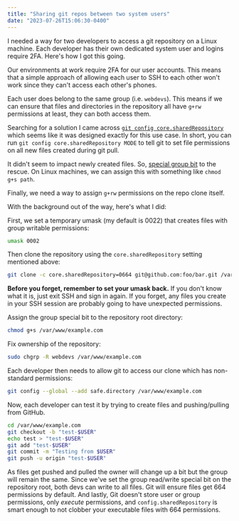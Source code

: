 ```yaml
---
title: "Sharing git repos between two system users"
date: "2023-07-26T15:06:30-0400"
---
```


I needed a way for two developers to access a git repository on a Linux
machine. Each developer has their own dedicated system user and logins require
2FA. Here's how I got this going.

Our environments at work require 2FA for our user accounts. This means that a
simple approach of allowing each user to SSH to each other won't work since
they can't access each other's phones.

Each user does belong to the same group (i.e. `webdevs`). This means if we can
ensure that files and directories in the repository all have `g+rw`
permissions at least, they can both access them.

Searching for a solution I came across [`git config
core.sharedRepository`][1] which seems like it was designed exactly for this
use case. In short, you can run `git config core.sharedRepository MODE` to
tell git to set file permissions on all new files created during git pull.

It didn't seem to impact newly created files. So, [special group bit][2] to
the rescue. On Linux machines, we can assign this with something like `chmod
g+s path`.

Finally, we need a way to assign `g+rw` permissions on the repo clone itself.

With the background out of the way, here's what I did:

First, we set a temporary umask (my default is 0022) that creates files with
group writable permissions:

```sh
umask 0002
```

Then clone the repository using the `core.sharedRepository` setting mentioned
above:

```sh
git clone -c core.sharedRepository=0664 git@github.com:foo/bar.git /var/www/example.com
```

**Before you forget, remember to set your umask back.** If you don't know what
it is, just exit SSH and sign in again. If you forget, any files you create in
your SSH session are probably going to have unexpected permissions.

Assign the group special bit to the repository root directory:

```sh
chmod g+s /var/www/example.com
```

Fix ownership of the repository:

```sh
sudo chgrp -R webdevs /var/www/example.com
```

Each developer then needs to allow git to access our clone which has
non-standard permissions:

```sh
git config --global --add safe.directory /var/www/example.com
```

Now, each developer can test it by trying to create files and pushing/pulling
from GitHub.

```sh
cd /var/www/example.com
git checkout -b "test-$USER"
echo test > "test-$USER"
git add "test-$USER"
git commit -m "Testing from $USER"
git push -u origin "test-$USER"
```

As files get pushed and pulled the owner will change up a bit but the group
will remain the same. Since we've set the group read/write special bit on the
repository root, both devs can write to all files. Git will ensure files get
664 permissions by default. And lastly, Git doesn't store user or group
permissions, only _execute_ permissions, and `config.sharedRepository` is
smart enough to not clobber your executable files with 664 permissions.

[1]: https://git-scm.com/docs/git-config#Documentation/git-config.txt-coresharedRepository
[2]: https://www.redhat.com/sysadmin/suid-sgid-sticky-bit
